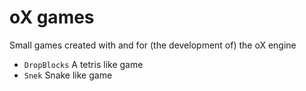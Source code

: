 # oX games

Small games created with and for (the development of) the oX engine

- `DropBlocks` A tetris like game
- `Snek` Snake like game
